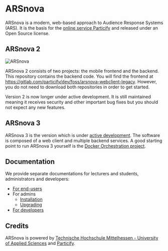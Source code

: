 # ARSnova

ARSnova is a modern, web-based approach to Audience Response Systems (ARS).
It is the basis for the [online service Particify](https://particify.de) and released under an Open Source license.

## ARSnova 2
![ARSnova](src/site/resources/showcase.png)

ARSnova 2 consists of two projects: the mobile frontend and the backend.
This repository contains the backend code.
You will find the frontend at https://gitlab.com/particify/dev/foss/arsnova-webclient-legacy.
However, you do not need to download both repositories in order to get started.

Version 2 is now longer under active development.
It is still maintained meaning it receives security and other important bug fixes but you should not expect any new features.

## ARSnova 3

ARSnova 3 is the version which is under [active development](https://gitlab.com/particify/dev/foss/arsnova-backend).
The software is composed of a web client and multiple backend services.
A good starting point to run ARSnova 3 yourself is the [Docker Orchestration project](https://gitlab.com/particify/dev/foss/docker-orchestration).

## Documentation

We provide separate documentations for lecturers and students, administrators and developers:

* [For end-users](https://arsnova.thm.de/blog/en/arsnova-manual/)
* For admins
	* [Installation](src/site/markdown/installation.md)
	* [Upgrading](src/site/markdown/upgrade.md)
* [For developers](src/site/markdown/development.md)


## Credits

ARSnova is powered by [Technische Hochschule Mittelhessen - University of Applied Sciences](https://www.thm.de)
and [Particify](https://particify.de).
